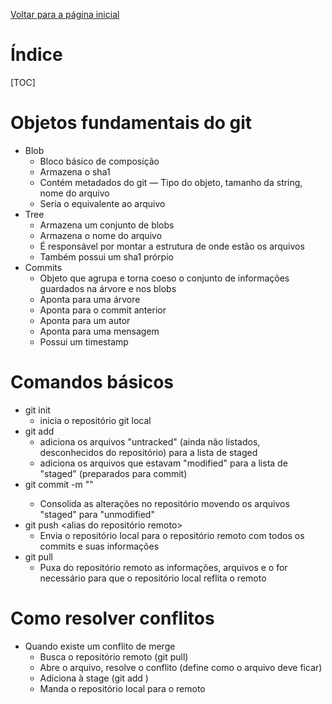 [Voltar para a página inicial](./README.md)
# Índice

[TOC]

# Objetos fundamentais do git

- Blob
    - Bloco básico de composição
    - Armazena o sha1
    - Contém metadados do git — Tipo do objeto, tamanho da string, nome do arquivo
    - Seria o equivalente ao arquivo
- Tree
    - Armazena um conjunto de blobs
    - Armazena o nome do arquivo
    - É responsável por montar a estrutura de onde estão os arquivos
    - Também possui um sha1 prórpio
- Commits
    - Objeto que agrupa e torna coeso o conjunto de informações guardados na árvore e nos blobs
    - Aponta para uma árvore
    - Aponta para o commit anterior
    - Aponta para um autor
    - Aponta para uma mensagem
    - Possui um timestamp

# Comandos básicos

- git init
    - inicia o repositório git local
- git add
    - adiciona os arquivos "untracked" (ainda não listados, desconhecidos do repositório) para a lista de staged
    - adiciona os arquivos que estavam "modified" para a lista de "staged" (preparados para commit)
- git commit -m "<mensagem>"
    - Consolida as alterações no repositório movendo os arquivos "staged" para "unmodified"
- git push <alias do repositório remoto>
    - Envia o repositório local para o repositório remoto com todos os commits e suas informações
- git pull
    - Puxa do repositório remoto as informações, arquivos e o for necessário para que o repositório local reflita o remoto

# Como resolver conflitos

- Quando existe um conflito de merge
    - Busca o repositório remoto (git pull)
    - Abre o arquivo, resolve o conflito (define como o arquivo deve ficar)
    - Adiciona à stage (git add <arquivo>)
    - Manda o repositório local para o remoto
